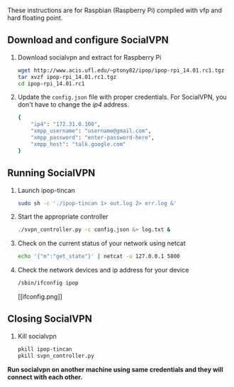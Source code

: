 These instructions are for Raspbian (Raspberry Pi) compiled with vfp and hard
floating point.

## Download and configure SocialVPN

1.  Download socialvpn and extract for Raspberry Pi

    ```bash
    wget http://www.acis.ufl.edu/~ptony82/ipop/ipop-rpi_14.01.rc1.tgz
    tar xvzf ipop-rpi_14.01.rc1.tgz
    cd ipop-rpi_14.01.rc1
    ```

2.  Update the `config.json` file with proper credentials. For SocialVPN, you
    don't have to change the *ip4* address.


    ```bash
    {
        "ip4": "172.31.0.100",
        "xmpp_username": "username@gmail.com",
        "xmpp_password": "enter-password-here",
        "xmpp_host": "talk.google.com"
    }
    ```

## Running SocialVPN

1.  Launch ipop-tincan

    ```bash
    sudo sh -c './ipop-tincan 1> out.log 2> err.log &'
    ```

2.  Start the appropriate controller

    ```bash
    ./svpn_controller.py -c config.json &> log.txt &
    ```

3.  Check on the current status of your network using netcat

    ```bash
    echo '{"m":"get_state"}' | netcat -u 127.0.0.1 5800
    ```

4.  Check the network devices and ip address for your device

    ```bash
    /sbin/ifconfig ipop
    ```

    [[ifconfig.png]]

## Closing SocialVPN

1.  Kill socialvpn 

    ```bash
    pkill ipop-tincan
    pkill svpn_controller.py
    ```

**Run socialvpn on another machine using same credentials and they will connect
with each other.**
